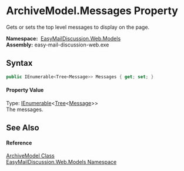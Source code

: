 ArchiveModel.Messages Property
==============================
Gets or sets the top level messages to display on the page.

  **Namespace:**  [EasyMailDiscussion.Web.Models][1]  
  **Assembly:** easy-mail-discussion-web.exe

Syntax
------

```csharp
public IEnumerable<Tree<Message>> Messages { get; set; }
```

#### Property Value
Type: [IEnumerable][2]&lt;[Tree][3]&lt;[Message][4]>>  
 The messages. 

See Also
--------

#### Reference
[ArchiveModel Class][5]  
[EasyMailDiscussion.Web.Models Namespace][1]  

[1]: ../README.md
[2]: https://docs.microsoft.com/dotnet/api/system.collections.generic.ienumerable-1
[3]: ../../EasyMailDiscussion.Common/Tree_1/README.md
[4]: ../../EasyMailDiscussion.Common.Database/Message/README.md
[5]: README.md